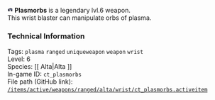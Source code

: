 ![ ](https://raw.githubusercontent.com/Ceterai/Enternia/main/items/active/weapons/ranged/alta/wrist/ct_plasmorbs.png) **Plasmorbs** is a legendary lvl.6 weapon.  
This wrist blaster can manipulate orbs of plasma.

### Technical Information

Tags: `plasma` `ranged` `uniqueweapon` `weapon` `wrist`  
Level: 6  
Species: [[ Alta|Alta ]]  
In-game ID: `ct_plasmorbs`  
File path (GitHub link): [`/items/active/weapons/ranged/alta/wrist/ct_plasmorbs.activeitem`](https://github.com/Ceterai/Enternia/blob/main/items/active/weapons/ranged/alta/wrist/ct_plasmorbs.activeitem)
